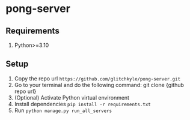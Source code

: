# pong-server

## Requirements

1. Python>=3.10

## Setup

1. Copy the repo url `https://github.com/glitchkyle/pong-server.git`
2. Go to your terminal and do the following command: git clone {github repo url}
3. (Optional) Activate Python virtual environment
4. Install dependencies `pip install -r requirements.txt`
5. Run `python manage.py run_all_servers`
